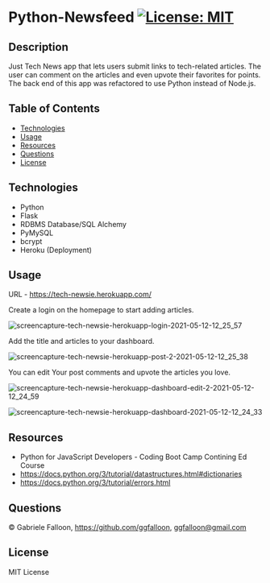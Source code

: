 # Python-Newsfeed [![License: MIT](https://img.shields.io/badge/License-MIT-yellow.svg)](https://opensource.org/licenses/MIT)

## Description 

Just Tech News app that lets users submit links to tech-related articles. The user can comment on the articles and even upvote their favorites for points. The back end of this app was refactored to use Python instead of Node.js.

## Table of Contents

  * [Technologies](#Technologies)
  * [Usage](#Usage)    
  * [Resources](#Resources)
  * [Questions](#Questions)
  * [License](#License)

## Technologies

* Python
* Flask
* RDBMS Database/SQL Alchemy 
* PyMySQL
* bcrypt
* Heroku (Deployment)

## Usage

URL - https://tech-newsie.herokuapp.com/

Create a login on the homepage to start adding articles.

![screencapture-tech-newsie-herokuapp-login-2021-05-12-12_25_57](https://user-images.githubusercontent.com/71281652/118018355-4a7c0f80-b31d-11eb-8501-2a6e84f08063.png)

Add the title and articles to your dashboard.

![screencapture-tech-newsie-herokuapp-post-2-2021-05-12-12_25_38](https://user-images.githubusercontent.com/71281652/118018424-5f58a300-b31d-11eb-91fb-fb0c3b091b58.png)

You can edit Your post comments and upvote the articles you love.

![screencapture-tech-newsie-herokuapp-dashboard-edit-2-2021-05-12-12_24_59](https://user-images.githubusercontent.com/71281652/118018458-6d0e2880-b31d-11eb-84ce-fa0876723cbc.png)

![screencapture-tech-newsie-herokuapp-dashboard-2021-05-12-12_24_33](https://user-images.githubusercontent.com/71281652/118018471-73040980-b31d-11eb-89a2-72fc7eee9ef4.png)

## Resources

* Python for JavaScript Developers - Coding Boot Camp Contining Ed Course
* https://docs.python.org/3/tutorial/datastructures.html#dictionaries
* https://docs.python.org/3/tutorial/errors.html


## Questions
&copy; Gabriele Falloon, https://github.com/ggfalloon, ggfalloon@gmail.com

## License

MIT License

